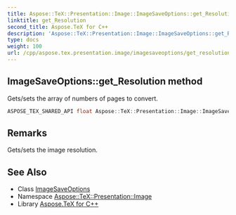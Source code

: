 ```yaml
---
title: Aspose::TeX::Presentation::Image::ImageSaveOptions::get_Resolution method
linktitle: get_Resolution
second_title: Aspose.TeX for C++
description: 'Aspose::TeX::Presentation::Image::ImageSaveOptions::get_Resolution method. Gets/sets the array of numbers of pages to convert in C++.'
type: docs
weight: 100
url: /cpp/aspose.tex.presentation.image/imagesaveoptions/get_resolution/
---
```

## ImageSaveOptions::get_Resolution method


Gets/sets the array of numbers of pages to convert.

```cpp
ASPOSE_TEX_SHARED_API float Aspose::TeX::Presentation::Image::ImageSaveOptions::get_Resolution() const
```

## Remarks


Gets/sets the image resolution. 
## See Also

* Class [ImageSaveOptions](../)
* Namespace [Aspose::TeX::Presentation::Image](../../)
* Library [Aspose.TeX for C++](../../../)
